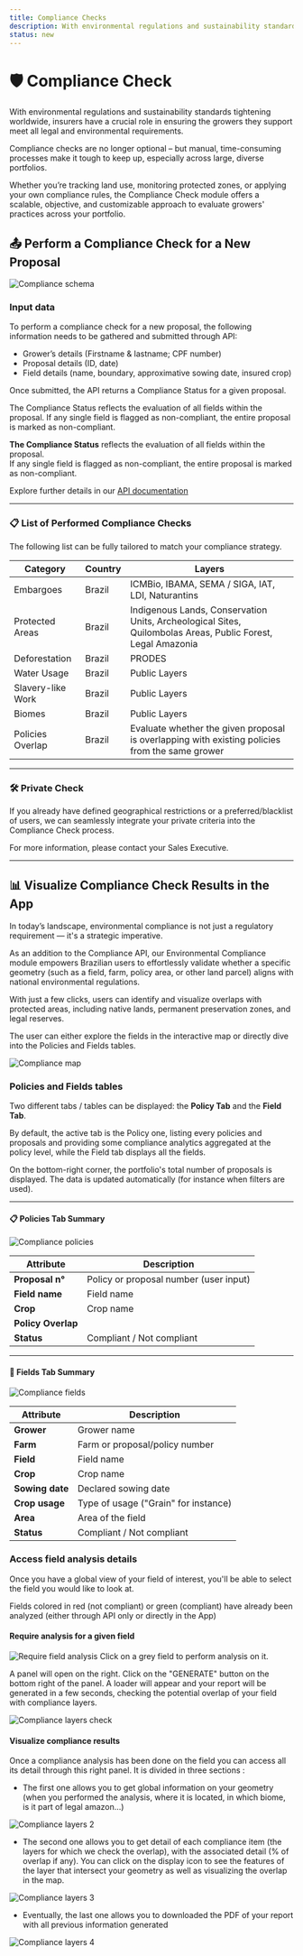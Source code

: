```yaml
---
title: Compliance Checks
description: With environmental regulations and sustainability standards tightening worldwide, insurers have a crucial role in ensuring the growers they support meet all legal and environmental requirements. Compliance checks are no longer optional – but manual, time-consuming processes make it tough to keep up, especially across large, diverse portfolios. Whether you’re tracking land use, monitoring protected zones, or applying your own compliance rules, the Compliance Check module offers a scalable, objective, and customizable approach to evaluate growers' practices across your portfolio.
status: new
---
```


# 🛡️ Compliance Check

With environmental regulations and sustainability standards tightening worldwide, insurers have a crucial role in ensuring the growers they support meet all legal and environmental requirements.

Compliance checks are no longer optional – but manual, time-consuming processes make it tough to keep up, especially across large, diverse portfolios.

Whether you’re tracking land use, monitoring protected zones, or applying your own compliance rules, the Compliance Check module offers a scalable, objective, and customizable approach to evaluate growers' practices across your portfolio.


## 📤 Perform a Compliance Check for a New Proposal

![Compliance schema](../../assets/agro/portfolio-management/Compliance_schema.jpg)


### Input data

To perform a compliance check for a new proposal, the following information needs to be gathered and submitted through API:

- Grower’s details (Firstname & lastname; CPF number)
- Proposal details (ID, date)
- Field details (name, boundary, approximative sowing date, insured crop)

Once submitted, the API returns a Compliance Status for a given proposal.

The Compliance Status reflects the evaluation of all fields within the proposal. If any single field is flagged as non-compliant, the entire proposal is marked as non-compliant.  

**The Compliance Status** reflects the evaluation of all fields within the proposal.  
If any single field is flagged as non-compliant, the entire proposal is marked as non-compliant.

Explore further details in our [API documentation](/docs/Agro/Portfolio/Compliance_API.md)

---

### 📋 List of Performed Compliance Checks

The following list can be fully tailored to match your compliance strategy.  

| Category         | Country | Layers                                                                                  |
|------------------|---------|------------------------------------------------------------------------------------------|
| Embargoes        | Brazil  | ICMBio, IBAMA, SEMA / SIGA, IAT, LDI, Naturantins                                        |
| Protected Areas  | Brazil  | Indigenous Lands, Conservation Units, Archeological Sites, Quilombolas Areas, Public Forest, Legal Amazonia |
| Deforestation    | Brazil  | PRODES                                                                                   |
| Water Usage      | Brazil  | Public Layers                                                                            |
| Slavery-like Work| Brazil  | Public Layers                                                                            |
| Biomes           | Brazil  | Public Layers                                                                            |
| Policies Overlap | Brazil  | Evaluate whether the given proposal is overlapping with existing policies from the same grower |

---

### 🛠️ Private Check

If you already have defined geographical restrictions or a preferred/blacklist of users, we can seamlessly integrate your private criteria into the Compliance Check process.

For more information, please contact your Sales Executive.

---

## 📊 Visualize Compliance Check Results in  the App

In today’s landscape, environmental compliance is not just a regulatory requirement — it's a strategic imperative.

As an addition to the Compliance API, our Environmental Compliance module empowers Brazilian users to effortlessly validate whether a specific geometry (such as a field, farm, policy area, or other land parcel) aligns with national environmental regulations.

With just a few clicks, users can identify and visualize overlaps with protected areas, including native lands, permanent preservation zones, and legal reserves. 

The user can either explore the fields in the interactive map or directly dive into the Policies and Fields tables.

![Compliance map](../../assets/agro/portfolio-management/Compliance_map_overview.png)

### Policies and Fields tables

Two different tabs / tables can be displayed: the **Policy Tab** and the **Field Tab**.

By default, the active tab is the Policy one, listing every policies and proposals and providing some compliance analytics aggregated at the policy level, while the Field tab displays all the fields.

On the bottom-right corner, the portfolio's total number of proposals is displayed. The data is updated automatically (for instance when filters are used).

---

#### 📋 Policies Tab Summary

![Compliance policies](../../assets/agro/portfolio-management/Compliance_policies.jpg)



| Attribute           | Description                                                                 |
|---------------------|-----------------------------------------------------------------------------|
| **Proposal n°**          | Policy or proposal number (user input)                                     |
| **Field name**              | Field name |
| **Crop**           | Crop name      |
| **Policy Overlap**       |                           |
| **Status**        | Compliant / Not compliant |


---

#### 🌾 Fields Tab Summary

![Compliance fields](../../assets/agro/portfolio-management/Compliance_fields.jpg)


| Attribute           | Description                                                                 |
|---------------------|-----------------------------------------------------------------------------|
| **Grower**         | Grower name            |
| **Farm**            | Farm or proposal/policy number |
| **Field**            | Field name |
| **Crop**            | Crop name |
| **Sowing date**            | Declared sowing date |
| **Crop usage**           | Type of usage ("Grain" for instance) |
| **Area**           | Area of the field     |
| **Status**        | Compliant / Not compliant |

### Access field analysis details

Once you have a global view of your field of interest, you'll be able to select the field you would like to look at. 

Fields colored in red (not compliant) or green (compliant) have already been analyzed (either through API only or directly in the App)

#### Require analysis for a given field
![Require field analysis](../../assets/agro/portfolio-management/Compliance_field_analysis_require.png)
Click on a grey field to perform analysis on it.

A panel will open on the right. Click on the "GENERATE" button on the bottom right of the panel. A loader will appear and your report will be generated in a few seconds, checking the potential overlap of your field with compliance layers.

![Compliance layers check](../../assets/agro/portfolio-management/Compliance_layers.png)


#### Visualize compliance results
Once a compliance analysis has been done on the field you can access all its detail through this right panel. It is divided in three sections :

* The first one allows you to get global information on your geometry (when you performed the analysis, where it is located, in which biome, is it part of legal amazon...)

![Compliance layers 2 ](../../assets/agro/portfolio-management/Compliance_layers_2.png)


* The second one allows you to get detail of each compliance item (the layers for which we check the overlap), with the associated detail (% of overlap if any). You can click on the display icon to see the features of the layer that intersect your geometry as well as visualizing the overlap in the map.

![Compliance layers 3 ](.../../assets/agro/portfolio-management/Compliance_layers_3.png)


* Eventually, the last one allows you to downloaded the PDF of your report with all previous information generated

![Compliance layers 4 ](../../assets/agro/portfolio-management/Compliance_layers_4.png)
